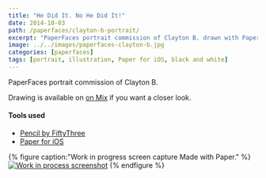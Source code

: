 ```yaml
---
title: "He Did It. No He Did It!"
date: 2014-10-03
path: /paperfaces/clayton-b-portrait/
excerpt: "PaperFaces portrait commission of Clayton B. drawn with Paper for iOS on an iPad."
image: ../../images/paperfaces-clayton-b.jpg
categories: [paperfaces]
tags: [portrait, illustration, Paper for iOS, black and white]
---
```


PaperFaces portrait commission of Clayton B. 

Drawing is available on [on Mix](https://mix.fiftythree.com/11098-Michael-Rose/300453) if you want a closer look.

#### Tools used

- [Pencil by FiftyThree](https://www.amazon.com/FiftyThree-Digital-Stylus-Pencil-iPhone/dp/B01JJBUYR4/ref=as_li_ss_tl?keywords=pencil+53&qid=1550586265&s=gateway&sr=8-3&linkCode=ll1&tag=mademist-20&linkId=0134793cb840affff60f2e45a7f64678&language=en_US)
- [Paper for iOS](https://paper.bywetransfer.com/)

{% figure caption:"Work in progress screen capture Made with Paper." %}
[![Work in process screenshot](../../images/paperfaces-clayton-b-process-1-900.jpg)](../../images/paperfaces-clayton-b-process-1-lg.jpg)
{% endfigure %}
